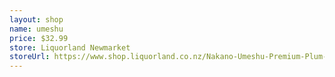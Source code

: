 ```yaml
---
layout: shop
name: umeshu
price: $32.99
store: Liquorland Newmarket
storeUrl: https://www.shop.liquorland.co.nz/Nakano-Umeshu-Premium-Plum-Wine-720ml-P123881.aspx
---
```

